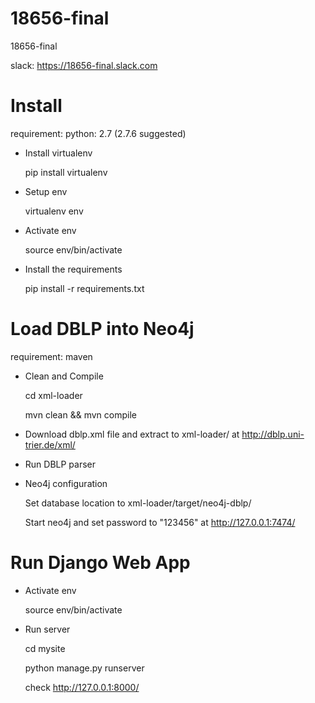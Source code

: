 # 18656-final
18656-final


slack: https://18656-final.slack.com

# Install

requirement:
  python: 2.7 (2.7.6 suggested)

- Install virtualenv

  pip install virtualenv

- Setup env

  virtualenv env

- Activate env

  source env/bin/activate

- Install the requirements

  pip install -r requirements.txt

# Load DBLP into Neo4j

requirement:
  maven

- Clean and Compile

  cd xml-loader

  mvn clean && mvn compile

- Download dblp.xml file and extract to xml-loader/ at http://dblp.uni-trier.de/xml/

- Run DBLP parser

- Neo4j configuration

  Set database location to xml-loader/target/neo4j-dblp/

  Start neo4j and set password to "123456" at http://127.0.0.1:7474/

# Run Django Web App

- Activate env

  source env/bin/activate

- Run server

  cd mysite

  python manage.py runserver

  check http://127.0.0.1:8000/
